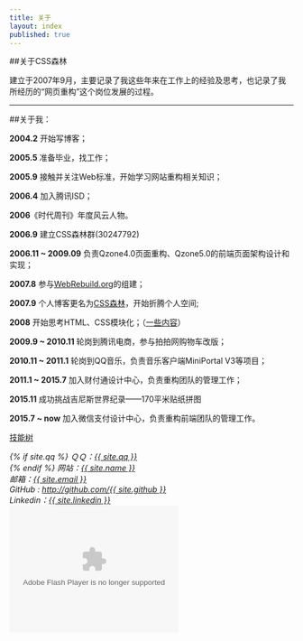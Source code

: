 ```yaml
---
title: 关于
layout: index
published: true
---
```



##关于CSS森林

建立于2007年9月，主要记录了我这些年来在工作上的经验及思考，也记录了我所经历的“网页重构”这个岗位发展的过程。

----

##关于我：

**2004.2** 开始写博客；

**2005.5** 准备毕业，找工作；

**2005.9** 接触并关注Web标准，开始学习网站重构相关知识；

**2006.4** 加入腾讯ISD；

**2006**《时代周刊》年度风云人物。

**2006.9** 建立CSS森林群(30247792)

**2006.11 ~ 2009.09** 负责Qzone4.0页面重构、Qzone5.0的前端页面架构设计和实现；

**2007.8** 参与[WebRebuild.org](WebRebuild.org)的组建；

**2007.9** 个人博客更名为[CSS森林](http://www.cssforest.org)，开始折腾个人空间;

**2008** 开始思考HTML、CSS模块化；（[一些内容](http://blog.cssforest.org/tags/#%E6%A8%A1%E5%9D%97%E5%8C%96)）

**2009.9 ~ 2010.11** 轮岗到腾讯电商，参与拍拍网购物车改版；

**2010.11 ~ 2011.1** 轮岗到QQ音乐，负责音乐客户端MiniPortal V3等项目；

**2011.1 ~ 2015.7** 加入财付通设计中心，负责重构团队的管理工作；

**2015.11** 成功挑战吉尼斯世界纪录——170平米贴纸拼图

**2015.7 ~ now** 加入微信支付设计中心，负责重构前端团队的管理工作。

[技能树](http://skill.phodal.com/#_a2b2defhmrstuvx_1_GhostZhang)

<address>
{% if site.qq %}
ＱＱ：<a title="QQ" href="tencent://message/?uin={{ site.qq }}">{{ site.qq }}</a><br />
{% endif %}
网站：<a title="邮箱" href="{{ site.url }}">{{ site.name }}</a><br />
邮箱：<a title="邮箱" href="mailto:{{ site.email }}">{{ site.email }}</a><br />
GitHub : <a title="Github" href="http://github.com/{{ site.github }}">http://github.com/{{ site.github }}</a><br />
Linkedin：<a title="Github" href="https://www.linkedin.com/in/{{ site.linkedin }}">{{ site.linkedin }}</a>
</address>
<object type="application/x-shockwave-flash" style="outline:none;" data="http://cdn.abowman.com/widgets/hamster/hamster.swf?" width="300" height="225"><param name="movie" value="http://cdn.abowman.com/widgets/hamster/hamster.swf?"></param><param name="AllowScriptAccess" value="always"></param><param name="wmode" value="opaque"></param></object>
<script>
var _statcounter = _statcounter || [];
_statcounter.push({"tags": {"topic": "about"}});
</script>
